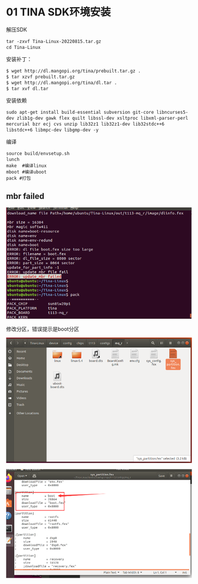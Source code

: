 # 01 TINA SDK环境安装

解压SDK
```shell
tar -zxvf Tina-Linux-20220815.tar.gz
cd Tina-Linux
```

安装补丁：
```shell
$ wget http://dl.mangopi.org/tina/prebuilt.tar.gz .
$ tar xzvf prebuilt.tar.gz
$ wget http://dl.mangopi.org/tina/dl.tar .
$ tar xvf dl.tar
```

安装依赖
```shell
sudo apt-get install build-essential subversion git-core libncurses5-dev zlib1g-dev gawk flex quilt libssl-dev xsltproc libxml-parser-perl mercurial bzr ecj cvs unzip lib32z1 lib32z1-dev lib32stdc++6 libstdc++6 libmpc-dev libgmp-dev -y
```

编译
```shell
source build/envsetup.sh
lunch 
make  #编译linux
mboot #编译uboot
pack #打包
```

## mbr failed

![](./src/update_mbr_failed.png)

修改分区，错误提示是boot分区

![](./src/update_mbr_failed_1.png)

![](./src/update_mbr_failed_2.png)

